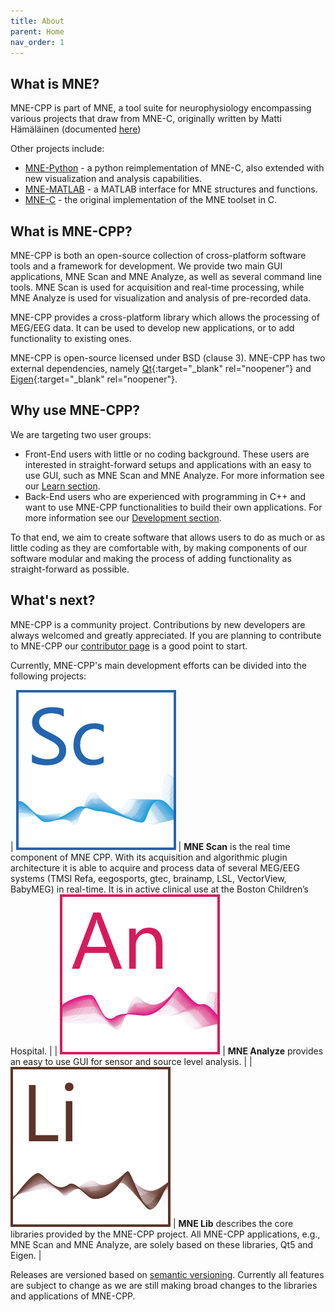 ```yaml
---
title: About
parent: Home
nav_order: 1
---
```


## What is MNE?

MNE-CPP is part of MNE, a tool suite for neurophysiology encompassing various projects that draw from MNE-C, originally written by Matti Hämäläinen (documented [here](https://mne.tools/mne-c-manual/MNE-manual-2.7.3.pdf))

Other projects include:

 - [MNE-Python](https://mne.tools/stable/index.html) - a python reimplementation of MNE-C, also extended with new visualization and analysis capabilities.
 - [MNE-MATLAB](https://mne.tools/stable/overview/matlab.html#mne-matlab) - a MATLAB interface for MNE structures and functions.
 - [MNE-C](http://www.nmr.mgh.harvard.edu/martinos/userInfo/data/MNE_register/index.php) - the original implementation of the MNE toolset in C.

## What is MNE-CPP?

MNE-CPP is both an open-source collection of cross-platform software tools and a framework for development. We provide two main GUI applications, MNE Scan and MNE Analyze, as well as several command line tools. MNE Scan is used for acquisition and real-time processing, while MNE Analyze is used for visualization and analysis of pre-recorded data.

MNE-CPP provides a cross-platform library which allows the processing of MEG/EEG data. It can be used to develop new applications, or to add functionality to existing ones.

MNE-CPP is open-source licensed under BSD (clause 3). MNE-CPP has two external dependencies, namely [Qt](https://www.qt.io/){:target="_blank" rel="noopener"} and [Eigen](http://eigen.tuxfamily.org/index.php?title=Main_Page){:target="_blank" rel="noopener"}.

## Why use MNE-CPP?

We are targeting two user groups:
* Front-End users with little or no coding background. These users are interested in straight-forward setups and applications with an easy to use GUI, such as MNE Scan and MNE Analyze. For more information see our [Learn section](pages/learn/learn.md).
* Back-End users who are experienced with programming in C++ and want to use MNE-CPP functionalities to build their own applications. For more information see our [Development section](pages/development/development.md).

To that end, we aim to create software that allows users to do as much or as little coding as they are comfortable with, by making components of our software modular and making the process of adding functionality as straight-forward as possible.

## What's next?

MNE-CPP is a community project. Contributions by new developers are always welcomed and greatly appreciated. If you are planning to contribute to MNE-CPP our [contributor page](pages/contribute/contribute.md) is a good point to start.

Currently, MNE-CPP's main development efforts can be divided into the following projects:

| ![MNEScan](images/icon_mne_scan_256x256.png) | **MNE Scan** is the real time component of MNE CPP. With its acquisition and algorithmic plugin architecture it is able to acquire and process data of several MEG/EEG systems (TMSI Refa, eegosports, gtec, brainamp, LSL, VectorView, BabyMEG) in real-time. It is in active clinical use at the Boston Children’s Hospital. |
| ![MNEAnalyze](images/icon_mne-analyze_256x256.png) | **MNE Analyze** provides an easy to use GUI for sensor and source level analysis. |
| ![MNELib](images/icon_mne-lib_256x256.png) | **MNE Lib** describes the core libraries provided by the MNE-CPP project. All MNE-CPP applications, e.g., MNE Scan and MNE Analyze, are solely based on these libraries, Qt5 and Eigen. |

Releases are versioned based on [semantic versioning](https://semver.org/). Currently all features are subject to change as we are still making broad changes to the libraries and applications of MNE-CPP.
